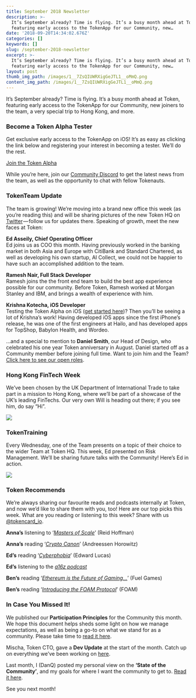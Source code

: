 ```yaml
---
title: September 2018 Newsletter
description: >-
  It’s September already? Time is flying. It’s a busy month ahead at Token,
  featuring early access to the TokenApp for our Community, new…
date: '2018-09-20T14:34:02.676Z'
categories: []
keywords: []
slug: /september-2018-newsletter
excerpt: >-
  It’s September already? Time is flying. It’s a busy month ahead at Token,
  featuring early access to the TokenApp for our Community, new…
layout: post
thumb_img_path: /images/1__7ZsQIUWRXigGeJTL1__oMmQ.png
content_img_path: /images/1__7ZsQIUWRXigGeJTL1__oMmQ.png
---
```


It’s September already? Time is flying. It’s a busy month ahead at Token, featuring early access to the TokenApp for our Community, new joiners to the team, a very special trip to Hong Kong, and more.

### **Become a Token Alpha Tester**

Get exclusive early access to the TokenApp on iOS! It’s as easy as clicking the link below and registering your interest in becoming a tester. We’ll do the rest.

[Join the Token Alpha](https://ventures.us14.list-manage.com/subscribe?u=a08825d6fe73df28f11896631&id=a723cba819&MERGE0=%3C%3C%20Test%20Email%20Address%20%3E%3E "Join the Token Alpha")

While you’re here, join our [Community Discord](https://discordapp.com/invite/WKRmkT4) to get the latest news from the team, as well as the opportunity to chat with fellow Tokenauts.

### TokenTeam Update

The team is growing! We’re moving into a brand new office this week (as you’re reading this) and will be sharing pictures of the new Token HQ on [Twitter](https://twitter.com/tokencard_io) — follow us for updates there. Speaking of growth, meet the new faces at Token:

**Ed Asseily, Chief Operating Officer**   
Ed joins us as COO this month. Having previously worked in the banking market in both Asia and Europe with CitiBank and Standard Chartered, as well as developing his own startup, AI Collect, we could not be happier to have such an accomplished addition to the team.

**Ramesh Nair, Full Stack Developer**  
Ramesh joins the the front end team to build the best app experience possible for our community. Before Token, Ramesh worked at Morgan Stanley and IBM, and brings a wealth of experience with him.

**Krishna Kotecha, iOS Developer**  
Testing the Token Alpha on iOS ([get started here](https://ventures.us14.list-manage.com/subscribe?u=a08825d6fe73df28f11896631&id=a723cba819&MERGE0=%3C%3C%20Test%20Email%20Address%20%3E%3E))? Then you’ll be seeing a lot of Krishna’s work! Having developed iOS apps since the first iPhone’s release, he was one of the first engineers at Hailo, and has developed apps for TopShop, Babylon Health, and Wordeo.

…and a special to mention to **Daniel Smith**, our Head of Design, who celebrated his one year Token anniversary in August. Daniel started off as a Community member before joining full time. Want to join him and the Team? [Click here to see our open roles](https://tokencard.workable.com/).

### Hong Kong FinTech Week

We’ve been chosen by the UK Department of International Trade to take part in a mission to Hong Kong, where we’ll be part of a showcase of the UK’s leading FinTechs. Our very own Will is heading out there; if you see him, do say “Hi”.

![](/images/1__FwjPxuEXHrdryvPnplzxlA.jpeg)

### TokenTraining

Every Wednesday, one of the Team presents on a topic of their choice to the wider Team at Token HQ. This week, Ed presented on Risk Management. We’ll be sharing future talks with the Community! Here’s Ed in action.

![](/images/1__GejJ7Z9NVZnFrJGJ4f51__g.png)

### Token Recommends

We’re always sharing our favourite reads and podcasts internally at Token, and now we’d like to share them with you, too! Here are our top picks this week. What are you reading or listening to this week? Share with us [@tokencard\_io](https://twitter.com/tokencard_io).

**Anna’s** listening to ‘[_Masters of Scale_](https://mastersofscale.com/)’ (Reid Hoffman)

**Anna’s** reading ‘[_Crypto Canon_](https://a16z.com/2018/02/10/crypto-readings-resources/)’ (Andreessen Horowitz)

**Ed’s** reading ‘[_Cyberphobia_](https://www.amazon.com/Cyberphobia-Identity-Trust-Security-Internet/dp/1632862255)’ (Edward Lucas)

**Ed’s** listening to the [_a16z podcast_](https://a16z.com/podcasts/)

**Ben’s** reading ‘[_Ethereum is the Future of Gaming…_](https://hackernoon.com/ethereum-is-the-future-of-gaming-and-wed-like-to-prove-it-78f93add39dc)’ (Fuel Games)

**Ben’s** reading ‘[_Introducing the FOAM Protocol_](https://blog.foam.space/introducing-the-foam-protocol-2598d2f71417)’ (FOAM)

### In Case You Missed It!

We published our **Participation Principles** for the Community this month. We hope this document helps sheds some light on how we manage expectations, as well as being a go-to on what we stand for as a community. Please take time to [read it here](https://www.reddit.com/r/TokenCard/comments/9frr6y/the_token_community_participation_principles/?utm_source=Unknown+List&utm_campaign=3c8d8f6516-EMAIL_CAMPAIGN_2018_09_05_10_14&utm_medium=email&utm_term=0_-3c8d8f6516-).

Mischa, Token CTO, gave a **Dev Update** at the start of the month. Catch up on everything we’ve been working on [here](https://medium.com/@TokenCard/september-2018-dev-update-3eaca24571ed?utm_source=Unknown+List&utm_campaign=3c8d8f6516-EMAIL_CAMPAIGN_2018_09_05_10_14&utm_medium=email&utm_term=0_-3c8d8f6516-).

Last month, I (DanQ) posted my personal view on the **‘State of the Community’**, and my goals for where I want the community to get to. [Read it here](https://medium.com/@TokenCard/dan-state-of-the-community-da8a425ecc17?utm_source=Unknown+List&utm_campaign=3c8d8f6516-EMAIL_CAMPAIGN_2018_09_05_10_14&utm_medium=email&utm_term=0_-3c8d8f6516-).

See you next month!